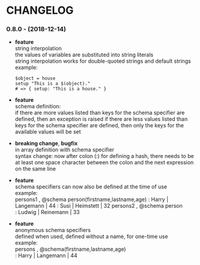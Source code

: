 # CHANGELOG

### 0.8.0 - (2018-12-14)

* __feature__  
  string interpolation  
  the values of variables are substituted into string literals  
  string interpolation works for double-quoted strings and default strings  
  example:  
  ~~~
  $object = house
  setup "This is a $(object)."
  # => { setup: "This is a house." }
  ~~~

* __feature__  
  schema definition:  
  if there are more values listed than keys for the schema specifier are defined, then an exception is raised
  if there are less values listed than keys for the schema specifier are defined, then only the keys for the available values will be set 

* __breaking change__, __bugfix__  
  in array definition with schema specifier  
  syntax change: now after colon (:) for defining a hash, there needs to be at least one space character between the colon 
  and the next expression on the same line

* __feature__  
  schema specifiers can now also be defined at the time of use   
  example:  
    persons1 , @schema person(firstname,lastname,age)
      : Harry   | Langemann | 44
      : Susi    | Heimstett | 32
    persons2 , @schema person  
      : Ludwig  | Reinemann | 33

* __feature__  
  anonymous schema specifiers  
  defined when used, defined without a name, for one-time use  
  example:  
    persons , @schema(firstname,lastname,age)  
      : Harry | Langemann | 44

